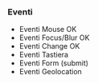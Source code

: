### Eventi
- Eventi Mouse  OK
- Eventi Focus/Blur OK
- Eventi Change OK
- Eventi Tastiera
- Eventi Form (submit)
- Eventi Geolocation